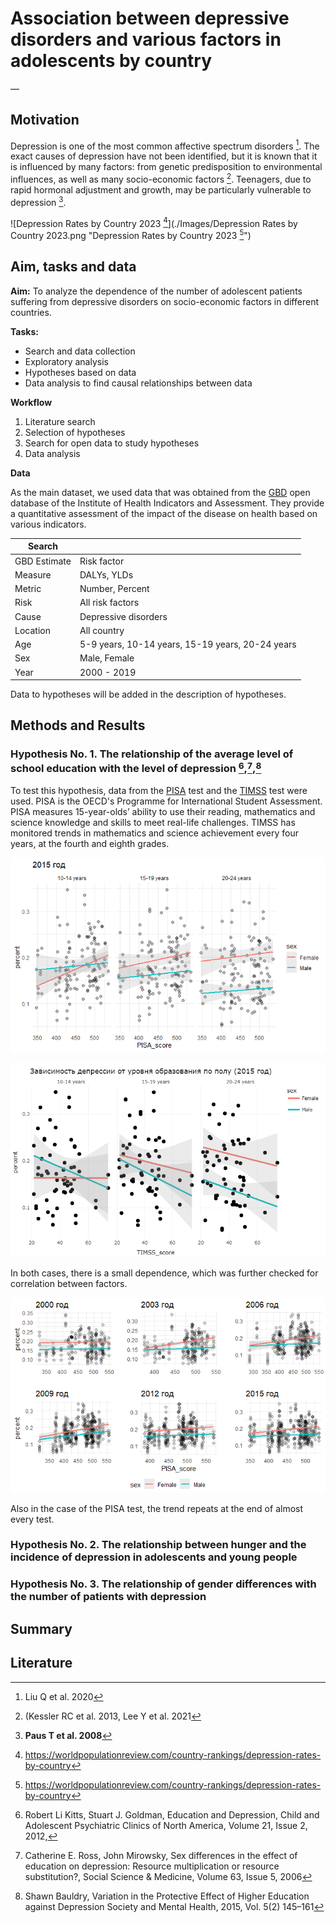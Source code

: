 # Association between depressive disorders and various factors in adolescents by country
—

## Motivation

Depression is one of the most common affective spectrum disorders [^1]. The exact causes of depression have not been identified, but it is known that it is influenced by many factors: from genetic predisposition to environmental influences, as well as many socio-economic factors [^2]. Teenagers, due to rapid hormonal adjustment and growth, may be particularly vulnerable to depression [^3]. 

![Depression Rates by Country 2023 [^4]](./Images/Depression Rates by Country 2023.png "Depression Rates by Country 2023 [^4]")

## Aim, tasks and data

**Aim:** To analyze the dependence of the number of adolescent patients suffering from depressive disorders on socio-economic factors in different countries.

**Tasks:**

* Search and data collection
* Exploratory analysis
* Hypotheses based on data
* Data analysis to find causal relationships between data

**Workflow**

1. Literature search
2. Selection of hypotheses
3. Search for open data to study hypotheses
4. Data analysis

**Data**

As the main dataset, we used data that was obtained from the [GBD](https://vizhub.healthdata.org/gbd-results/) open database of the Institute of Health Indicators and Assessment. They provide a quantitative assessment of the impact of the disease on health based on various indicators. 

| Search       |                                                  |
|--------------|--------------------------------------------------|
| GBD Estimate | Risk factor                                      |
| Measure      | DALYs, YLDs                                      |
| Metric       | Number, Percent                                  |
| Risk         | All risk factors                                 |
| Cause        | Depressive disorders                             |
| Location     | All country                                      |
| Age          | 5-9 years, 10-14 years, 15-19 years, 20-24 years |
| Sex          | Male, Female                                     |
| Year         | 2000 - 2019                                      |
Data to hypotheses will be added in the description of hypotheses.

## Methods and Results



### **Hypothesis No. 1.** The relationship of the average level of school education with the level of depression [^5],[^6],[^7]

To test this hypothesis, data from the [PISA](https://www.oecd.org/pisa/) test and the [TIMSS](https://timssandpirls.bc.edu/timss-landing.html) test were used. PISA is the OECD's Programme for International Student Assessment. PISA measures 15-year-olds’ ability to use their reading, mathematics and science knowledge and skills to meet real-life challenges. TIMSS has monitored trends in mathematics and science achievement every four years, at the fourth and eighth grades. 

![The dependence of depression on the level of education *(PISA test)* by gender](./Images/000014.png)

![The dependence of depression on the level of education *(TIMSS test)* by gender](./Images/newplot.png)

In both cases, there is a small dependence, which was further checked for correlation between factors.

![The dependence of depression on the level of education *(PISA test)*](./Images/000011.png "000011.png")

Also in the case of the PISA test, the trend repeats at the end of almost every test.

### **Hypothesis No. 2.** The relationship between hunger and the incidence of depression in adolescents and young people



### **Hypothesis No. 3.** The relationship of gender differences with the number of patients with depression



## Summary



## Literature
[^1]: Liu Q et al. 2020
[^2]: (Kessler RC et al. 2013, Lee Y et al. 2021
[^3]: **Paus T et al. 2008**
[^4]: https://worldpopulationreview.com/country-rankings/depression-rates-by-country
[^5]: Robert Li Kitts, Stuart J. Goldman, Education and Depression, Child and Adolescent Psychiatric Clinics of North America, Volume 21, Issue 2, 2012,
[^6]: Catherine E. Ross, John Mirowsky, Sex differences in the effect of education on depression: Resource multiplication or resource substitution?, Social Science & Medicine, Volume 63, Issue 5, 2006
[^7]: Shawn Bauldry, Variation in the Protective Effect of Higher Education against Depression Society and Mental Health, 2015, Vol. 5(2) 145–161
